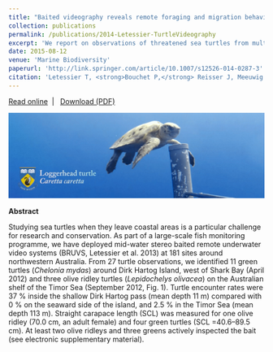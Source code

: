 ```yaml
---
title: "Baited videography reveals remote foraging and migration behaviour of sea turtles. Marine Biodiversity"
collection: publications
permalink: /publications/2014-Letessier-TurtleVideography
excerpt: 'We report on observations of threatened sea turtles from multiple deployments of pelagic stereo-BRUVS in Western Australia.'
date: 2015-08-12
venue: 'Marine Biodiversity'
paperurl: 'http://link.springer.com/article/10.1007/s12526-014-0287-3'
citation: 'Letessier T, <strong>Bouchet P,</strong> Reisser J, Meeuwig J. 2015. Baited videography reveals remote foraging and migration behaviour of sea turtles. <em>Marine Biodiversity</em>, 45: 609-610.'
---
```

<i class="fa fa-link" aria-hidden="true"></i> <a href="http://link.springer.com/article/10.1007/s12526-014-0287-3"> Read online</a> &nbsp;<span>&#124;</span> &nbsp;<i class="fa fa-file-pdf-o" aria-hidden="true"></i> <a href="https://phbouchet.github.io/files/Letessier-2015-MarBio-BaitedVideographyTurtles.pdf">  Download (PDF)</a>

<img src='/images/Letessier2015-Turtle-hero.jpg'>
<br>

<strong>Abstract</strong>

Studying sea turtles when they leave coastal areas is a particular challenge for research and conservation. As part of a large-scale fish monitoring programme, we have deployed mid-water stereo baited remote underwater video systems (BRUVS, Letessier et al. 2013) at 181 sites around northwestern Australia. From 27 turtle observations, we identified 11 green turtles (<em>Chelonia mydas</em>) around Dirk Hartog Island, west of Shark Bay (April 2012) and three olive ridley turtles (<em>Lepidochelys olivacea</em>) on the Australian shelf of the Timor Sea (September 2012, Fig. 1). Turtle encounter rates were 37 % inside the shallow Dirk Hartog pass (mean depth 11 m) compared with 0 % on the seaward side of the island, and 2.5 % in the Timor Sea (mean depth 113 m). Straight carapace length (SCL) was measured for one olive ridley (70.0 cm, an adult female) and four green turtles (SCL =40.6–89.5 cm). At least two olive ridleys and three greens actively inspected the bait (see electronic supplementary material).
